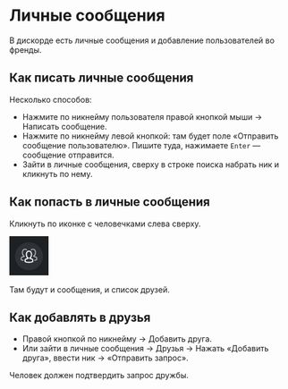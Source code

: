 # Личные сообщения

В дискорде есть личные сообщения и добавление пользователей во френды.

## Как писать личные сообщения

Несколько способов:

* Нажмите по никнейму пользователя правой кнопкой мыши → Написать сообщение.
* Нажмите по никнейму левой кнопкой: там будет поле «Отправить сообщение пользователю». Пишите туда, нажимаете `Enter` — сообщение отправится.
* Зайти в личные сообщения, сверху в строке поиска набрать ник и кликнуть по нему.

## Как попасть в личные сообщения

Кликнуть по иконке с человечками слева сверху.

![](/img/dm.png)

Там будут и сообщения, и список друзей.

## Как добавлять в друзья

* Правой кнопкой по никнейму → Добавить друга.
* Или зайти в личные сообщения → Друзья → Нажать «Добавить друга», ввести ник → «Отправить запрос».

Человек должен подтвердить запрос дружбы.
